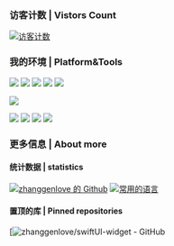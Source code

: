 ### 访客计数 | Vistors Count
[![访客计数](https://count.getloli.com/get/@zhanggenlove?theme=gelbooru)](#)
<!--[![访客计数](https://count.getloli.com/get/@zhanggenlove?theme=rule34)](#)-->
<!--[![访客计数](https://count.getloli.com/get/@zhanggenlove?theme=gelbooru-h)](#)-->

### 我的环境 | Platform&Tools
[![](https://img.shields.io/badge/Linux-Debian%2011-33aadd?style=flat-square&logo=debian&logoColor=f66)](https://www.debian.org/)
[![](https://img.shields.io/badge/Linux-Kubuntu%2020.04%20LTS-33aadd?style=flat-square&logo=kde&logoColor=6cf)](https://kubuntu.org/)
[![](https://img.shields.io/badge/Windows-10-33aadd?style=flat-square&logo=windows&logoColor=6cf)](https://www.microsoft.com/windows/get-windows-10)
[![](https://img.shields.io/badge/Editor-Visual%20Studio%20Code-33aadd?style=flat-square&logo=visual-studio-code&logoColor=6cf)](https://code.visualstudio.com/)
[![](https://img.shields.io/badge/Editor-Code%20Server-33aadd?style=flat-square&logo=visual-studio-code&logoColor=6cf)](https://code.visualstudio.com/)

[![](https://img.shields.io/badge/Google-Pixel%205-black?style=flat-square&logo=Google&logoColor=golden)](https://store.google.com/jp/product/pixel_5)

[![](https://img.shields.io/badge/Python-3.8-33aadd?style=flat-square&logo=python&logoColor=ffffff)](https://www.python.org/)
[![](https://img.shields.io/badge/Bash-444444?style=flat-square&logo=GNU-bash&logoColor=ffffff)](https://www.gnu.org/software/bash/)
[![](https://img.shields.io/badge/Git-444444?style=flat-square&logo=github&logoColor=ffffff)](https://gitHub.com/zhanggenlove/)
[![](https://img.shields.io/badge/-Nginx-269539?style=flat-square&logo=nginx&logoColor=ffffff)](https://nginx.org/)

### 更多信息 | About more
#### 统计数据 | statistics
[![zhanggenlove 的 Github](https://github-readme-stats.vercel.app/api?username=zhanggenlove&locale=cn&show_icons=true&hide=contribs)](#)
[![常用的语言](https://github-readme-stats.vercel.app/api/top-langs/?username=zhanggenlove&layout=compact&locale=cn)](#)

#### 置顶的库 | Pinned repositories
[![zhanggenlove/swiftUI-widget - GitHub](https://github.com/zhanggenlove/swiftUI-widget)
<!--
**zhanggenlove/zhanggenlove** is a ✨ _special_ ✨ repository because its `README.md` (this file) appears on your GitHub profile.

Here are some ideas to get you started:

- 🔭 I’m currently working on ...
- 🌱 I’m currently learning ...
- 👯 I’m looking to collaborate on ...
- 🤔 I’m looking for help with ...
- 💬 Ask me about ...
- 📫 How to reach me: ...
- 😄 Pronouns: ...
- ⚡ Fun fact: ...
-->
